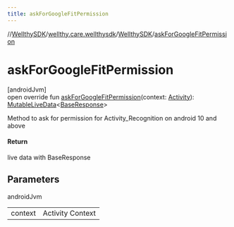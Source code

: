 ```yaml
---
title: askForGoogleFitPermission
---
```

//[WellthySDK](../../../index.html)/[wellthy.care.wellthysdk](../index.html)/[WellthySDK](index.html)/[askForGoogleFitPermission](ask-for-google-fit-permission.html)



# askForGoogleFitPermission



[androidJvm]\
open override fun [askForGoogleFitPermission](ask-for-google-fit-permission.html)(context: [Activity](https://developer.android.com/reference/kotlin/android/app/Activity.html)): [MutableLiveData](https://developer.android.com/reference/kotlin/androidx/lifecycle/MutableLiveData.html)&lt;[BaseResponse](../../wellthy.care.wellthysdk.data.onboarding/-base-response/index.html)&gt;



Method to ask for permission for Activity_Recognition on android 10 and above



#### Return



live data with BaseResponse



## Parameters


androidJvm

| | |
|---|---|
| context | Activity Context |





